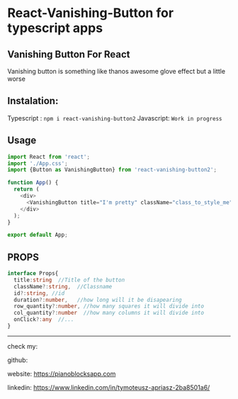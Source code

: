 # React-Vanishing-Button for typescript apps
## Vanishing Button For React 

Vanishing button is something like thanos awesome glove effect but a little worse

## Instalation:

Typescript : ` npm i react-vanishing-button2 `
Javascript: `Work in progress`

## Usage

```ts
import React from 'react';
import './App.css';
import {Button as VanishingButton} from 'react-vanishing-button2';

function App() {
  return (
    <div>
      <VanishingButton title="I'm pretty" className="class_to_style_me" />
    </div>
  );
}

export default App;
```



## PROPS
```ts
interface Props{
  title:string  //Title of the button
  className?:string,  //Classname
  id?:string, //id
  duration?:number,   //how long will it be disapearing
  row_quantity?:number, //how many squares it will divide into
  col_quantity?:number  //how many columns it will divide into
  onClick?:any  //...
}
```
------------------
check my:

github: 

website: https://pianoblocksapp.com

linkedin: https://www.linkedin.com/in/tymoteusz-apriasz-2ba8501a6/
